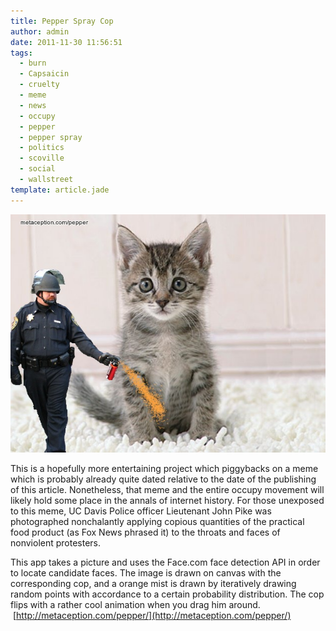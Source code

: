 ```yaml
---
title: Pepper Spray Cop
author: admin
date: 2011-11-30 11:56:51
tags: 
  - burn
  - Capsaicin
  - cruelty
  - meme
  - news
  - occupy
  - pepper
  - pepper spray
  - politics
  - scoville
  - social
  - wallstreet
template: article.jade
---
```


[![](download.jpg "Metaception")](download.jpg)

This is a hopefully more entertaining project which piggybacks on a meme which is probably already quite dated relative to the date of the publishing of this article. Nonetheless, that meme and the entire occupy movement will likely hold some place in the annals of internet history. For those unexposed to this meme, UC Davis Police officer Lieutenant John Pike was photographed nonchalantly applying copious quantities of the practical food product (as Fox News phrased it) to the throats and faces of nonviolent protesters.

This app takes a picture and uses the Face.com face detection API in order to locate candidate faces. The image is drawn on canvas with the corresponding cop, and a orange mist is drawn by iteratively drawing random points with accordance to a certain probability distribution. The cop flips with a rather cool animation when you drag him around.  [http://metaception.com/pepper/](http://metaception.com/pepper/)
